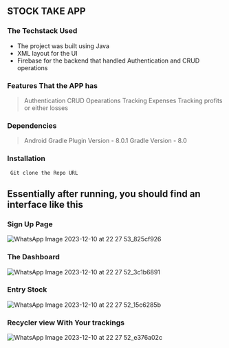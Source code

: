 ## STOCK TAKE APP

### The Techstack Used
* The project was built using Java
* XML layout for the UI
* Firebase for the backend that handled Authentication and CRUD operations

### Features That the APP has
> Authentication
> CRUD Opearations
> Tracking Expenses
> Tracking profits or either losses

### Dependencies
> Android Gradle Plugin Version - 8.0.1
> Gradle Version - 8.0

### Installation
```
 Git clone the Repo URL
```

## Essentially after running, you should find an interface like this

### Sign Up Page
![WhatsApp Image 2023-12-10 at 22 27 53_825cf926](https://github.com/kevin-ada/Butcheryapp/assets/136765569/ccebf74a-355c-472b-ab3e-e466a47d347f)

### The Dashboard

![WhatsApp Image 2023-12-10 at 22 27 52_3c1b6891](https://github.com/kevin-ada/Butcheryapp/assets/136765569/f17ce7a2-c811-475f-bb18-94e97742c6e7)


### Entry Stock
![WhatsApp Image 2023-12-10 at 22 27 52_15c6285b](https://github.com/kevin-ada/Butcheryapp/assets/136765569/44a18f0c-8668-4681-b30b-3742094b57fb)

### Recycler view With Your trackings
![WhatsApp Image 2023-12-10 at 22 27 52_e376a02c](https://github.com/kevin-ada/Butcheryapp/assets/136765569/59bedddd-b746-46c7-87a1-5d405cea6b22)











